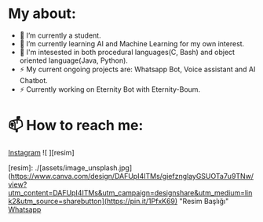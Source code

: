 # My about:
- 🔭 I’m currently a student.
- 🌱 I’m currently learning AI and Machine Learning for my own interest.
- 🤔 I'm intesested in both procedural languages(C, Bash) and object oriented language(Java, Python). 
- ⚡ My current ongoing projects are: Whatsapp Bot, Voice assistant and AI Chatbot.
- ⚡ Currently working on Eternity Bot with Eternity-Boum. 

# 📫 How to reach me:
[Instagram][1] ![ ][resim]

[resim]: ./[assets/image_unsplash.jpg](https://www.canva.com/design/DAFUpI4ITMs/giefznglayGSUOTa7u9TNw/view?utm_content=DAFUpI4ITMs&utm_campaign=designshare&utm_medium=link2&utm_source=sharebutton](https://pin.it/1PfxK69) "Resim Başlığı"
[Whatsapp][2]

[1]: https://www.instagram.com/vpveinpaleq/
[2]: https://wa.me/+447477344181
